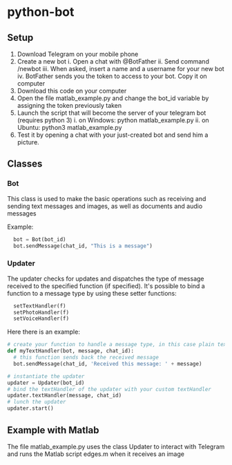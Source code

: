 # python-bot #

## Setup ##
1. Download Telegram on your mobile phone
2. Create a new bot
  i. Open a chat with @BotFather
  ii. Send command /newbot
  iii. When asked, insert a name and a username for your new bot
  iv. BotFather sends you the token to access to your bot. Copy it on computer
2. Download this code on your computer
3. Open the file matlab_example.py and change the bot_id variable by assigning the token previously taken
4. Launch the script that will become the server of your telegram bot (requires python 3)
  i. on Windows: python matlab_example.py
  ii. on Ubuntu: python3 matlab_example.py
5. Test it by opening a chat with your just-created bot and send him a picture.

## Classes ##

### Bot ###
This class is used to make the basic operations such as receiving and sending text messages and images, as well as documents and audio messages

Example:
```python
  bot = Bot(bot_id)
  bot.sendMessage(chat_id, "This is a message")
```

### Updater ###
The updater checks for updates and dispatches the type of message received to the specified function (if specified).
It's possible to bind a function to a message type by using these setter functions:
```python
  setTextHandler(f)
  setPhotoHandler(f)
  setVoiceHandler(f)
```

Here there is an example:
```python
# create your function to handle a message type, in this case plain text
def myTextHandler(bot, message, chat_id):
  # this function sends back the received message
  bot.sendMessage(chat_id, 'Received this message: ' + message)

# instantiate the updater
updater = Updater(bot_id)
# bind the textHandler of the updater with your custom textHandler
updater.textHandler(message, chat_id)
# lunch the updater
updater.start()
```


## Example with Matlab ##
The file matlab_example.py uses the class Updater to interact with Telegram and runs the Matlab script edges.m when it receives an image
